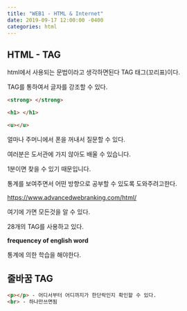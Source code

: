 ```yaml
---
title: "WEB1 - HTML & Internet"
date: 2019-09-17 12:00:00 -0400
categories: html
---
```



## HTML - TAG

html에서 사용되는 문법이라고 생각하면된다 TAG 태그(꼬리표)이다.

TAG를 통하여서 글자를 강조할 수 있다. 

```html
<strong> </strong>

<h1> </h1>

<u></u>
```

얼마나 주머니에서 폰을 꺼내서 질문할 수 있다. 

여러분은 도서관에 가지 않아도 배울 수 있습니다.

1분이면 찾을 수 있기 때문입니다. 

통계를 보여주면서 어떤 방향으로 공부할 수 있도록 도와주려고한다.


https://www.advancedwebranking.com/html/ 

여기에 가면 모든것을 알 수 있다. 


28개의 TAG를 사용하고 있다. 


**frequencey of english word**

통계에 의한 학습을 해야한다. 

## 줄바꿈 TAG

```html
<p></p> - 어디서부터 어디까지가 한단락인지 확인할 수 있다. 
<br> - 하나만쓰면됨
```




